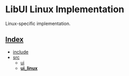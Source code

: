 # LibUI Linux Implementation

Linux-specific implementation.

## [Index](../../README.md)

- [include](../../include/README.md)
- [src](../README.md)
  - [ui](../ui/README.md)
  - **[ui_linux](../ui_linux/README.md)**
